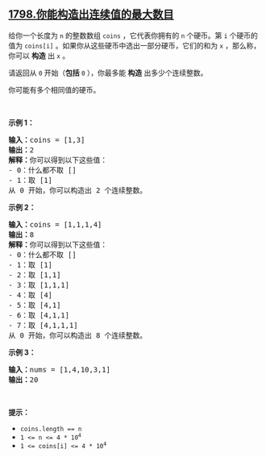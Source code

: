 ## [1798.你能构造出连续值的最大数目](https://leetcode.cn/problems/maximum-number-of-consecutive-values-you-can-make/)
<p>给你一个长度为 <code>n</code> 的整数数组 <code>coins</code> ，它代表你拥有的 <code>n</code> 个硬币。第 <code>i</code> 个硬币的值为 <code>coins[i]</code> 。如果你从这些硬币中选出一部分硬币，它们的和为 <code>x</code> ，那么称，你可以 <strong>构造</strong> 出 <code>x</code> 。</p>

<p>请返回从 <code>0</code> 开始（<strong>包括</strong> <code>0</code> ），你最多能 <strong>构造</strong> 出多少个连续整数。</p>

<p>你可能有多个相同值的硬币。</p>

<p> </p>

<p><strong>示例 1：</strong></p>

<pre>
<b>输入：</b>coins = [1,3]
<b>输出：</b>2
<strong>解释：</strong>你可以得到以下这些值：
- 0：什么都不取 []
- 1：取 [1]
从 0 开始，你可以构造出 2 个连续整数。</pre>

<p><strong>示例 2：</strong></p>

<pre>
<b>输入：</b>coins = [1,1,1,4]
<b>输出：</b>8
<strong>解释：</strong>你可以得到以下这些值：
- 0：什么都不取 []
- 1：取 [1]
- 2：取 [1,1]
- 3：取 [1,1,1]
- 4：取 [4]
- 5：取 [4,1]
- 6：取 [4,1,1]
- 7：取 [4,1,1,1]
从 0 开始，你可以构造出 8 个连续整数。</pre>

<p><strong>示例 3：</strong></p>

<pre>
<b>输入：</b>nums = [1,4,10,3,1]
<b>输出：</b>20</pre>

<p> </p>

<p><strong>提示：</strong></p>

<ul>
	<li><code>coins.length == n</code></li>
	<li><code>1 <= n <= 4 * 10<sup>4</sup></code></li>
	<li><code>1 <= coins[i] <= 4 * 10<sup>4</sup></code></li>
</ul>
